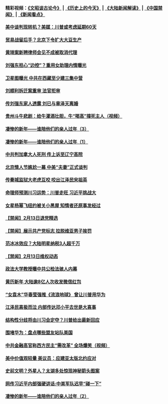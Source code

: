 #### 精彩视频：[《文昭谈古论今》](http://45.76.195.252/wenzhao) | [《历史上的今天》](http://45.76.195.252/today-in-history) | [《大陆新闻解读》](http://45.76.195.252/ntdtv-comedy) | [《中国禁闻》](http://45.76.195.252/ntdtv-news) | [《新闻看点》](http://45.76.195.252/news-insight) 

 #### [美中谈判现转机？美媒：川普或考虑延期60天](../pages/prog204/a102511793.md?t=02140937) 

#### [贸易战留后手？北京下令扩大大豆生产](../pages/prog204/a102511805.md?t=02140937) 

#### [黄琦案新聘律师会见不成被取消代理](../pages/prog204/a102511798.md?t=02140937) 

#### [刘强东担心“边控”？重用女助理内情曝光](../pages/prog204/a102511723.md?t=02140937) 

#### [卫星图曝光 中共在西藏至少建三集中营](../pages/prog204/a102511781.md?t=02140937) 

#### [刘顺利拆迁案重审 法官拒审](../pages/prog204/a102511775.md?t=02140937) 

#### [传刘强东家人透露  刘已与章泽天离婚](../pages/prog204/a102511706.md?t=02140937) 

#### [贵州斗牛悲剧：给牛灌酒壮胆，牛“喝高”撞死主人（视频）](../pages/prog204/a102511679.md?t=02140937) 

#### [凄惨的新年——谁陪他们的亲人过年（3）](../pages/prog204/a102511698.md?t=02140937) 

#### [凄惨的新年——谁陪他们的亲人过年（1）](../pages/prog204/a102511682.md?t=02140937) 

#### [中共判加拿大人死刑 传上诉至辽宁高院](../pages/prog204/a102511525.md?t=02140937) 

#### [北京情人节尴尬一幕  中美“夫妻”正式谈判](../pages/prog204/a102511668.md?t=02140937) 

#### [传秦城监狱大老虎互咬 咬出江泽民宋祖英](../pages/prog204/a102510883.md?t=02140937) 

#### [命理师预测川习运势：川普走旺  习近平挑战大](../pages/prog204/a102511492.md?t=02140937) 

#### [女星杨幂飞纽约被关小黑屋 知情者还原事发经过](../pages/prog204/a102511425.md?t=02140937) 

#### [【禁闻】2月13日退党精选](../pages/prog204/a102511451.md?t=02140937) 

#### [【禁闻】展示共产党标志 拉脱维亚男子挨罚](../pages/prog204/a102511390.md?t=02140937) 

#### [范冰冰效应？大陆明星纳税3人超千万](../pages/prog204/a102511309.md?t=02140937) 

#### [【禁闻】2月13日维权动态](../pages/prog204/a102511344.md?t=02140937) 

#### [政法大学教授曝中共公检法骇人内幕](../pages/prog204/a102511286.md?t=02140937) 

#### [黄历新年 大陆逾8亿人次收发微信红包](../pages/prog204/a102511003.md?t=02140937) 

#### [“女袁木”华春莹强推《流浪地球》 曾让川普用华为](../pages/prog204/a102511252.md?t=02140937) 

#### [江泽民喜极而泣 内部传达邓小平去世是大喜事](../pages/prog204/a102510822.md?t=02140937) 

#### [结构性分歧将由川习会定夺？川普给出最新回应](../pages/prog204/a102511192.md?t=02140937) 

#### [围堵华为：盘点哪些盟友站队美国](../pages/prog204/a102511180.md?t=02140937) 

#### [中共金融高官称西方民主“需改革” 全场爆笑（视频）](../pages/prog204/a102511119.md?t=02140937) 

#### [美中价值观较量 美议员：应建亚太版北约应对](../pages/prog204/a102511138.md?t=02140937) 

#### [史前文明？外星人？太湖多处惊现神秘箭头图案](../pages/prog204/a102511143.md?t=02140937) 

#### [网传习近平内部强硬讲话:中美军队迟早“碰一下”](../pages/prog204/a102511104.md?t=02140937) 

#### [凄惨的新年——谁陪他们的亲人过年（2）](../pages/prog204/a102510847.md?t=02140937) 

